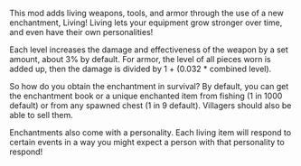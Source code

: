 This mod adds living weapons, tools, and armor through the use of a new enchantment, Living! Living lets your equipment grow stronger over time, and even have their own personalities!

 Each level increases the damage and effectiveness of the weapon by a set amount, about 3% by default. For armor, the level of all pieces worn is added up, then the damage is divided by 1 + (0.032 * combined level).

So how do you obtain the enchantment in survival? By default, you can get the enchantment book or a unique enchanted item from fishing (1 in 1000 default) or from any spawned chest (1 in 9 default). Villagers should also be able to sell them.

 Enchantments also come with a personality. Each living item will respond to certain events in a way you might expect a person with that personality to respond!